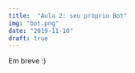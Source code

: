 ```yaml
---
title:  "Aula 2: seu próprio Bot"
img: "bot.png"
date: "2019-11-10"
draft: true
---
```


Em breve :)

<!-- https://clipground.com/ -->
